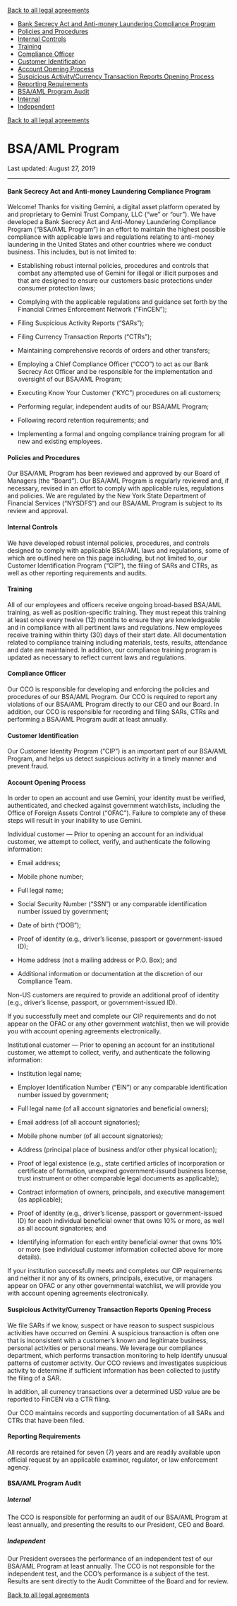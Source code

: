 [Back to all legal agreements](https://www.gemini.com/legal)

* [Bank Secrecy Act and Anti-money Laundering Compliance Program](#section-bank-secrecy-act-and-anti-money-laundering-compliance-program)
* [Policies and Procedures](#section-policies-and-procedures)
* [Internal Controls](#section-internal-controls)
* [Training](#section-training)
* [Compliance Officer](#section-compliance-officer)
* [Customer Identification](#section-customer-identification)
* [Account Opening Process](#section-account-opening-process)
* [Suspicious Activity/Currency Transaction Reports Opening Process](#section-suspicious-activity-currency-transaction-reports-opening-process)
* [Reporting Requirements](#section-reporting-requirements)
* [BSA/AML Program Audit](#section-bsa-aml-program-audit)
* [Internal](#section-internal)
* [Independent](#section-independent)

[Back to all legal agreements](https://www.gemini.com/legal)

BSA/AML Program
===============

Last updated: August 27, 2019

* * *

#### Bank Secrecy Act and Anti-money Laundering Compliance Program

Welcome! Thanks for visiting Gemini, a digital asset platform operated by and proprietary to Gemini Trust Company, LLC (“we” or “our”). We have developed a Bank Secrecy Act and Anti-Money Laundering Compliance Program (“BSA/AML Program”) in an effort to maintain the highest possible compliance with applicable laws and regulations relating to anti-money laundering in the United States and other countries where we conduct business. This includes, but is not limited to:

* Establishing robust internal policies, procedures and controls that combat any attempted use of Gemini for illegal or illicit purposes and that are designed to ensure our customers basic protections under consumer protection laws;
    
* Complying with the applicable regulations and guidance set forth by the Financial Crimes Enforcement Network (“FinCEN”);
    
* Filing Suspicious Activity Reports (“SARs”);
    
* Filing Currency Transaction Reports (“CTRs”);
    
* Maintaining comprehensive records of orders and other transfers;
    
* Employing a Chief Compliance Officer (“CCO”) to act as our Bank Secrecy Act Officer and be responsible for the implementation and oversight of our BSA/AML Program;
    
* Executing Know Your Customer (“KYC”) procedures on all customers;
    
* Performing regular, independent audits of our BSA/AML Program;
    
* Following record retention requirements; and
    
* Implementing a formal and ongoing compliance training program for all new and existing employees.
    

#### Policies and Procedures

Our BSA/AML Program has been reviewed and approved by our Board of Managers (the “Board”). Our BSA/AML Program is regularly reviewed and, if necessary, revised in an effort to comply with applicable rules, regulations and policies. We are regulated by the New York State Department of Financial Services (“NYSDFS”) and our BSA/AML Program is subject to its review and approval.

#### Internal Controls

We have developed robust internal policies, procedures, and controls designed to comply with applicable BSA/AML laws and regulations, some of which are outlined here on this page including, but not limited to, our Customer Identification Program (“CIP”), the filing of SARs and CTRs, as well as other reporting requirements and audits.

#### Training

All of our employees and officers receive ongoing broad-based BSA/AML training, as well as position-specific training. They must repeat this training at least once every twelve (12) months to ensure they are knowledgeable and in compliance with all pertinent laws and regulations. New employees receive training within thirty (30) days of their start date. All documentation related to compliance training including materials, tests, results, attendance and date are maintained. In addition, our compliance training program is updated as necessary to reflect current laws and regulations.

#### Compliance Officer

Our CCO is responsible for developing and enforcing the policies and procedures of our BSA/AML Program. Our CCO is required to report any violations of our BSA/AML Program directly to our CEO and our Board. In addition, our CCO is responsible for recording and filing SARs, CTRs and performing a BSA/AML Program audit at least annually.

#### Customer Identification

Our Customer Identity Program (“CIP”) is an important part of our BSA/AML Program, and helps us detect suspicious activity in a timely manner and prevent fraud.

#### Account Opening Process

In order to open an account and use Gemini, your identity must be verified, authenticated, and checked against government watchlists, including the Office of Foreign Assets Control (“OFAC”). Failure to complete any of these steps will result in your inability to use Gemini.

Individual customer — Prior to opening an account for an individual customer, we attempt to collect, verify, and authenticate the following information:

* Email address;
    
* Mobile phone number;
    
* Full legal name;
    
* Social Security Number (“SSN”) or any comparable identification number issued by government;
    
* Date of birth (“DOB”);
    
* Proof of identity (e.g., driver’s license, passport or government-issued ID);
    
* Home address (not a mailing address or P.O. Box); and
    
* Additional information or documentation at the discretion of our Compliance Team.
    

Non-US customers are required to provide an additional proof of identity (e.g., driver’s license, passport, or government-issued ID).

If you successfully meet and complete our CIP requirements and do not appear on the OFAC or any other government watchlist, then we will provide you with account opening agreements electronically.

Institutional customer — Prior to opening an account for an institutional customer, we attempt to collect, verify, and authenticate the following information:

* Institution legal name;
    
* Employer Identification Number (“EIN”) or any comparable identification number issued by government;
    
* Full legal name (of all account signatories and beneficial owners);
    
* Email address (of all account signatories);
    
* Mobile phone number (of all account signatories);
    
* Address (principal place of business and/or other physical location);
    
* Proof of legal existence (e.g., state certified articles of incorporation or certificate of formation, unexpired government-issued business license, trust instrument or other comparable legal documents as applicable);
    
* Contract information of owners, principals, and executive management (as applicable);
    
* Proof of identity (e.g., driver’s license, passport or government-issued ID) for each individual beneficial owner that owns 10% or more, as well as all account signatories; and
    
* Identifying information for each entity beneficial owner that owns 10% or more (see individual customer information collected above for more details).
    

If your institution successfully meets and completes our CIP requirements and neither it nor any of its owners, principals, executive, or managers appear on OFAC or any other governmental watchlist, we will provide you with account opening agreements electronically.

#### Suspicious Activity/Currency Transaction Reports Opening Process

We file SARs if we know, suspect or have reason to suspect suspicious activities have occurred on Gemini. A suspicious transaction is often one that is inconsistent with a customer’s known and legitimate business, personal activities or personal means. We leverage our compliance department, which performs transaction monitoring to help identify unusual patterns of customer activity. Our CCO reviews and investigates suspicious activity to determine if sufficient information has been collected to justify the filing of a SAR.

In addition, all currency transactions over a determined USD value are be reported to FinCEN via a CTR filing.

Our CCO maintains records and supporting documentation of all SARs and CTRs that have been filed.

#### Reporting Requirements

All records are retained for seven (7) years and are readily available upon official request by an applicable examiner, regulator, or law enforcement agency.

#### BSA/AML Program Audit

##### Internal

The CCO is responsible for performing an audit of our BSA/AML Program at least annually, and presenting the results to our President, CEO and Board.

##### Independent

Our President oversees the performance of an independent test of our BSA/AML Program at least annually. The CCO is not responsible for the independent test, and the CCO’s performance is a subject of the test. Results are sent directly to the Audit Committee of the Board and for review.

[Back to all legal agreements](https://www.gemini.com/legal)